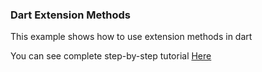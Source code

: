 ### Dart Extension Methods

This example shows how to use extension methods in dart

You can see complete step-by-step tutorial [Here](https://www.instagram.com/p/CClMZ5LgOMp/?utm_source=ig_web_copy_link)
